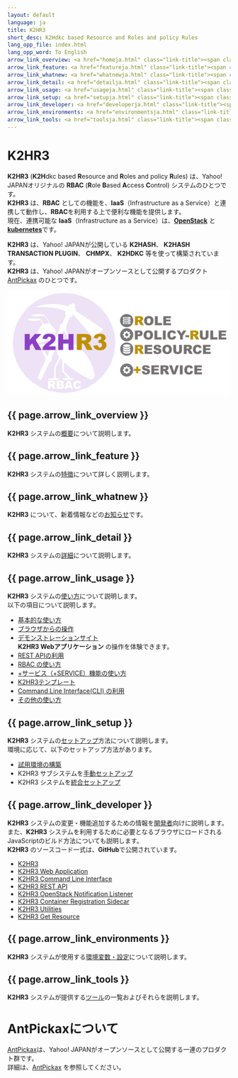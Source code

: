 ```yaml
---
layout: default
language: ja
title: K2HR3
short_desc: K2Hdkc based Resource and Roles and policy Rules
lang_opp_file: index.html
lang_opp_word: To English
arrow_link_overview: <a href="homeja.html" class="link-title"><span class="arrow-base link-arrow-right"></span>概要</a>
arrow_link_feature: <a href="featureja.html" class="link-title"><span class="arrow-base link-arrow-right"></span>特徴</a>
arrow_link_whatnew: <a href="whatnewja.html" class="link-title"><span class="arrow-base link-arrow-right"></span>お知らせ</a>
arrow_link_detail: <a href="detailja.html" class="link-title"><span class="arrow-base link-arrow-right"></span>詳細</a>
arrow_link_usage: <a href="usageja.html" class="link-title"><span class="arrow-base link-arrow-right"></span>使い方</a>
arrow_link_setup: <a href="setupja.html" class="link-title"><span class="arrow-base link-arrow-right"></span>セットアップ</a>
arrow_link_developer: <a href="developerja.html" class="link-title"><span class="arrow-base link-arrow-right"></span>開発者</a>
arrow_link_environments: <a href="environmentsja.html" class="link-title"><span class="arrow-base link-arrow-right"></span>環境変数・設定</a>
arrow_link_tools: <a href="toolsja.html" class="link-title"><span class="arrow-base link-arrow-right"></span>ツール</a>
---
```


# **K2HR3**

**K2HR3** (**K2H**dkc based **R**esource and **R**oles and policy **R**ules) は、Yahoo! JAPANオリジナルの **RBAC** (**R**ole **B**ased **A**ccess **C**ontrol) システムのひとつです。  
**K2HR3** は、**RBAC** としての機能を、**IaaS**（Infrastructure as a Service）と連携して動作し、**RBAC**を利用する上で便利な機能を提供します。  
現在、連携可能な **IaaS**（Infrastructure as a Service）は、[**OpenStack**](https://www.openstack.org/) と[**kubernetes**](https://kubernetes.io/ja/)です。

**K2HR3** は、Yahoo! JAPANが公開している **K2HASH**、 **K2HASH TRANSACTION PLUGIN**、 **CHMPX**、 **K2HDKC** 等を使って構築されています。    
**K2HR3** は、Yahoo! JAPANがオープンソースとして公開するプロダクト [AntPickax](https://antpick.ax/indexja.html) のひとつです。

![K2HR3 System](images/top_k2hr3.png)

## {{ page.arrow_link_overview }}
**K2HR3** システムの[概要](homeja.html)について説明します。  

## {{ page.arrow_link_feature }}
**K2HR3** システムの[特徴](featureja.html)について詳しく説明します。  

## {{ page.arrow_link_whatnew }}
**K2HR3** について、新着情報などの[お知らせ](whatnewja.html)です。

## {{ page.arrow_link_detail }}
**K2HR3** システムの[詳細](detailja.html)について説明します。  

## {{ page.arrow_link_usage }}
**K2HR3** システムの[使い方](usageja.html)について説明します。  
以下の項目について説明します。  
- [基本的な使い方](usage_baseja.html)
- [ブラウザからの操作](usage_appja.html)
- [デモンストレーションサイト](https://demo.k2hr3.antpick.ax/indexja.html)  
**K2HR3 Webアプリケーション** の操作を体験できます。
- [REST APIの利用](apija.html)
- [RBAC の使い方](usage_rbacja.html)
- [+サービス（+SERVICE）機能の使い方](usage_serviceja.html)
- [K2HR3テンプレート](usage_templateja.html)
- [Command Line Interface(CLI) の利用](clija.html)
- [その他の使い方](usage_otherja.html)

## {{ page.arrow_link_setup }}
**K2HR3** システムの[セットアップ](setupja.html)方法について説明します。  
環境に応じて、以下のセットアップ方法があります。  
- [試用環境の構築](setup_trialja.html)
- K2HR3 サブシステムを[手動セットアップ](setup_manualja.html)
- K2HR3 システムを[統合セットアップ](setup_integrateja.html)

## {{ page.arrow_link_developer }}
**K2HR3** システムの変更・機能追加するための情報を[開発者](developerja.html)向けに説明します。  
また、**K2HR3** システムを利用するために必要となるブラウザにロードされるJavaScriptのビルド方法についても説明します。  
**K2HR3** のソースコード一式は、**GitHub**で公開されています。  
- [K2HR3](https://github.com/yahoojapan/k2hr3)
- [K2HR3 Web Application](https://github.com/yahoojapan/k2hr3_app)
- [K2HR3 Command Line Interface](https://github.com/yahoojapan/k2hr3_cli)
- [K2HR3 REST API](https://github.com/yahoojapan/k2hr3_api)
- [K2HR3 OpenStack Notification Listener](https://github.com/yahoojapan/k2hr3_osnl)
- [K2HR3 Container Registration Sidecar](https://github.com/yahoojapan/k2hr3_sidecar)
- [K2HR3 Utilities](https://github.com/yahoojapan/k2hr3_utils)
- [K2HR3 Get Resource](https://github.com/yahoojapan/k2hr3_get_resource)

## {{ page.arrow_link_environments }}
**K2HR3** システムが使用する[環境変数・設定](environmentsja.html)について説明します。

## {{ page.arrow_link_tools }}
**K2HR3** システムが提供する[ツール](toolsja.html)の一覧およびそれらを説明します。

# **AntPickaxについて**
[AntPickax](https://antpick.ax/indexja.html)は、Yahoo! JAPANがオープンソースとして公開する一連のプロダクト群です。  
詳細は、[AntPickax](https://antpick.ax/indexja.html) を参照してください。
